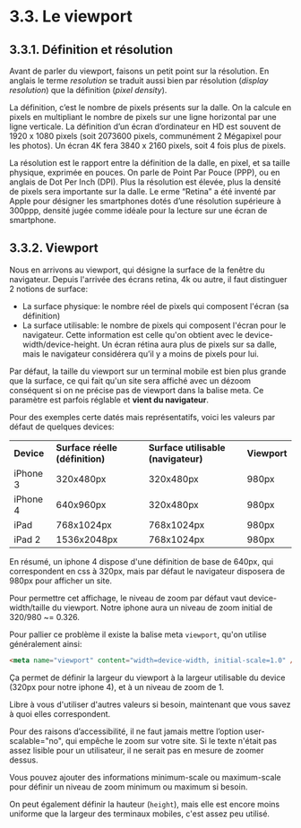# 3.3. Le viewport

## 3.3.1. Définition et résolution

Avant de parler du viewport, faisons un petit point sur la résolution. En anglais le terme _resolution_ se traduit aussi bien par résolution (_display resolution_) que la définition (_pixel density_).

La définition, c’est le nombre de pixels présents sur la dalle. On la calcule en pixels en multipliant le nombre de pixels sur une ligne horizontal par une ligne verticale. La définition d’un écran d’ordinateur en HD est souvent de 1920 x 1080 pixels (soit 2073600 pixels, communément 2 Mégapixel pour les photos). Un écran 4K fera 3840 x 2160 pixels, soit 4 fois plus de pixels.

La résolution est le rapport entre la définition de la dalle, en pixel, et sa taille physique, exprimée en pouces. On parle de Point Par Pouce (PPP), ou en anglais de Dot Per Inch (DPI). Plus la résolution est élevée, plus la densité de pixels sera importante sur la dalle. Le erme “Retina” a été inventé par Apple pour désigner les smartphones dotés d’une résolution supérieure à 300ppp, densité jugée comme idéale pour la lecture sur une écran de smartphone.

## 3.3.2. Viewport

Nous en arrivons au viewport, qui désigne la surface de la fenêtre du navigateur. Depuis l'arrivée des écrans retina, 4k ou autre, il faut distinguer 2 notions de surface:

- La surface physique: le nombre réel de pixels qui composent l'écran (sa définition)
- La surface utilisable: le nombre de pixels qui composent l'écran pour le navigateur. Cette information est celle qu'on obtient avec le device-width/device-height. Un écran rétina aura plus de pixels sur sa dalle, mais le navigateur considérera qu’il y a moins de pixels pour lui.

Par défaut, la taille du viewport sur un terminal mobile est bien plus grande que la surface, ce qui fait qu'un site sera affiché avec un dézoom conséquent si on ne précise pas de viewport dans la balise meta. Ce paramètre est parfois réglable et **vient du navigateur**.

Pour des exemples certe datés mais représentatifs, voici les valeurs par défaut de quelques devices:

<table>
  <tr>
   <td><strong>Device</strong>
   </td>
   <td><strong>Surface réelle (définition)</strong>
   </td>
   <td><strong>Surface utilisable (navigateur)</strong>
   </td>
   <td><strong>Viewport</strong>
   </td>
  </tr>
  <tr>
   <td>iPhone 3
   </td>
   <td>320x480px
   </td>
   <td>320x480px
   </td>
   <td>980px
   </td>
  </tr>
  <tr>
   <td>iPhone 4
   </td>
   <td>640x960px
   </td>
   <td> 320x480px
   </td>
   <td>980px
   </td>
  </tr>
  <tr>
   <td>iPad
   </td>
   <td>768x1024px
   </td>
   <td>768x1024px
   </td>
   <td>980px
   </td>
  </tr>
  <tr>
   <td>iPad 2
   </td>
   <td>1536x2048px
   </td>
   <td>768x1024px
   </td>
   <td>980px
   </td>
  </tr>
</table>

En résumé, un iphone 4 dispose d'une définition de base de 640px, qui correspondent en css à 320px, mais par défaut le navigateur disposera de 980px pour afficher un site.

Pour permettre cet affichage, le niveau de zoom par défaut vaut device-width/taille du viewport. Notre iphone aura un niveau de zoom initial de 320/980 ~= 0.326.

Pour pallier ce problème il existe la balise meta `viewport`, qu'on utilise généralement ainsi:

```html
<meta name="viewport" content="width=device-width, initial-scale=1.0" />
```

Ça permet de définir la largeur du viewport à la largeur utilisable du device (320px pour notre iphone 4), et à un niveau de zoom de 1.

Libre à vous d'utiliser d'autres valeurs si besoin, maintenant que vous savez à quoi elles correspondent.

Pour des raisons d’accessibilité, il ne faut jamais mettre l’option user-scalable="no", qui empêche le zoom sur votre site. Si le texte n'était pas assez lisible pour un utilisateur, il ne serait pas en mesure de zoomer dessus.

Vous pouvez ajouter des informations minimum-scale ou maximum-scale pour définir un niveau de zoom minimum ou maximum si besoin.

On peut également définir la hauteur (`height`), mais elle est encore moins uniforme que la largeur des terminaux mobiles, c'est assez peu utilisé.
